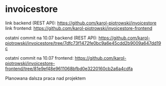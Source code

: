 # invoicestore
link backend (REST API):
https://github.com/karol-piotrowski/invoicestore
link frontend:
https://github.com/karol-piotrowski/invoicestore-frontend

ostatni commit na 10.07 backend (REST API):
https://github.com/karol-piotrowski/invoicestore/tree/7dfc73f1472fe0bc9a6e45cdd2b9009a647dd19c

ostatni commit na 10.07 frontend:
https://github.com/karol-piotrowski/invoicestore-frontend/tree/81e9ef48e9611068bfbd0e3220160cb2a6a4cdfa

Planowana dalsza praca nad projektem

